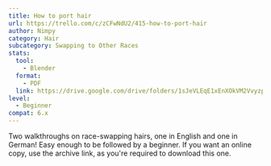 ```yaml
---
title: How to port hair
url: https://trello.com/c/zCFwNdU2/415-how-to-port-hair
author: Nimpy
category: Hair
subcategory: Swapping to Other Races
stats:
  tool:
    - Blender
  format:
    - PDF
  link: https://drive.google.com/drive/folders/1sJeVLEqE1xEnXOkVM2VvyzpfZP2PEkeb?usp=sharing
level:
  - Beginner
compat: 6.x
---
```

Two walkthroughs on race-swapping hairs, one in English and one in German! Easy enough to be followed by a beginner. If you want an online copy, use the archive link, as you're required to download this one.